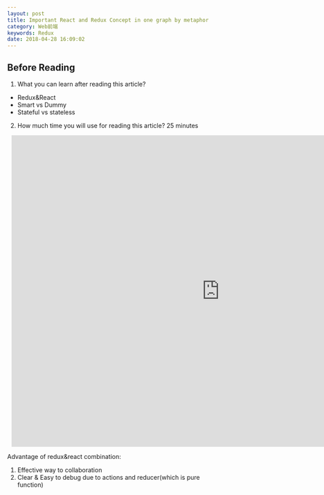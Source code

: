 ```yaml
---
layout: post
title: Important React and Redux Concept in one graph by metaphor
category: Web前端
keywords: Redux
date: 2018-04-28 16:09:02
---
```


## Before Reading

1.  What you can learn after reading this article?

- Redux&React
- Smart vs Dummy
- Stateful vs stateless

2.  How much time you will use for reading this article?
    25 minutes

<div  class="center" style="width: 960px; height: 720px; margin: 10px; position: relative;"><iframe allowfullscreen frameborder="0" style="width:960px; height:720px" src="https://www.lucidchart.com/documents/embeddedchart/761a25e8-bf78-411a-bdcf-913c1853559a" id="7DcJcPMlBKa0"></iframe></div>

Advantage of redux&react combination:

1.  Effective way to collaboration
2.  Clear & Easy to debug due to actions and reducer(which is pure function)
